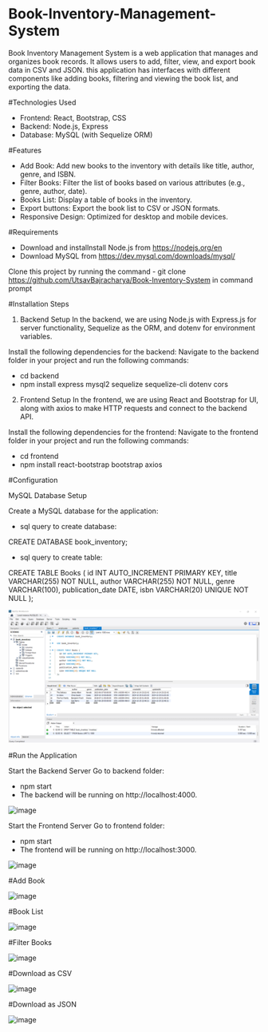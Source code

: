 # Book-Inventory-Management-System

Book Inventory Management System is a web application that manages and organizes book records. It allows users to add, filter, view, and export book data in CSV and JSON. this application has interfaces with different components like adding books, filtering and viewing the book list, and exporting the data.

#Technologies Used
- Frontend: React, Bootstrap, CSS
- Backend: Node.js, Express
- Database: MySQL (with Sequelize ORM)

#Features
- Add Book: Add new books to the inventory with details like title, author, genre, and ISBN.
- Filter Books: Filter the list of books based on various attributes (e.g., genre, author, date).
- Books List: Display a table of books in the inventory.
- Export buttons: Export the book list to CSV or JSON formats.
- Responsive Design: Optimized for desktop and mobile devices.

#Requirements

- Download and installnstall Node.js from https://nodejs.org/en
- Download MySQL from https://dev.mysql.com/downloads/mysql/


Clone this project by running the command - git clone https://github.com/UtsavBajracharya/Book-Inventory-System in command prompt

#Installation Steps

1. Backend Setup
In the backend, we are using Node.js with Express.js for server functionality, Sequelize as the ORM, and dotenv for environment variables.

Install the following dependencies for the backend:
Navigate to the backend folder in your project and run the following commands:

- cd backend
- npm install express mysql2 sequelize sequelize-cli dotenv cors


2. Frontend Setup
In the frontend, we are using React and Bootstrap for UI, along with axios to make HTTP requests and connect to the backend API.

Install the following dependencies for the frontend:
Navigate to the frontend folder in your project and run the following commands:

- cd frontend
- npm install react-bootstrap bootstrap axios

#Configuration

MySQL Database Setup

Create a MySQL database for the application:

- sql query to create database:

CREATE DATABASE book_inventory;

- sql query to create table: 

CREATE TABLE Books (
  id INT AUTO_INCREMENT PRIMARY KEY,
  title VARCHAR(255) NOT NULL,
  author VARCHAR(255) NOT NULL,
  genre VARCHAR(100),
  publication_date DATE,
  isbn VARCHAR(20) UNIQUE NOT NULL
);

![alt text](image.png)


#Run the Application

Start the Backend Server
Go to backend folder:

- npm start
- The backend will be running on http://localhost:4000.

![image](https://github.com/user-attachments/assets/ebc5e1f0-e294-41b4-a775-e8b2f6390166)


Start the Frontend Server
Go to frontend folder:

- npm start
- The frontend will be running on http://localhost:3000.

![image](https://github.com/user-attachments/assets/5105daaf-30b6-4190-bf49-75f39a08c468)


#Add Book

![image](https://github.com/user-attachments/assets/448ab36c-aa0b-4454-832e-e5c9777d585d)


#Book List

![image](https://github.com/user-attachments/assets/ec366527-0490-4998-a8d2-eed4deb97ac0)


#Filter Books

![image](https://github.com/user-attachments/assets/fe7944e3-add2-4f57-8e05-d7fa0c472f77)


#Download as CSV

![image](https://github.com/user-attachments/assets/5911b4d1-2237-45b2-a0b8-44ce0e6a26a6)


#Download as JSON

![image](https://github.com/user-attachments/assets/56147327-ccf3-419a-8b4b-800127f0bf5c)
